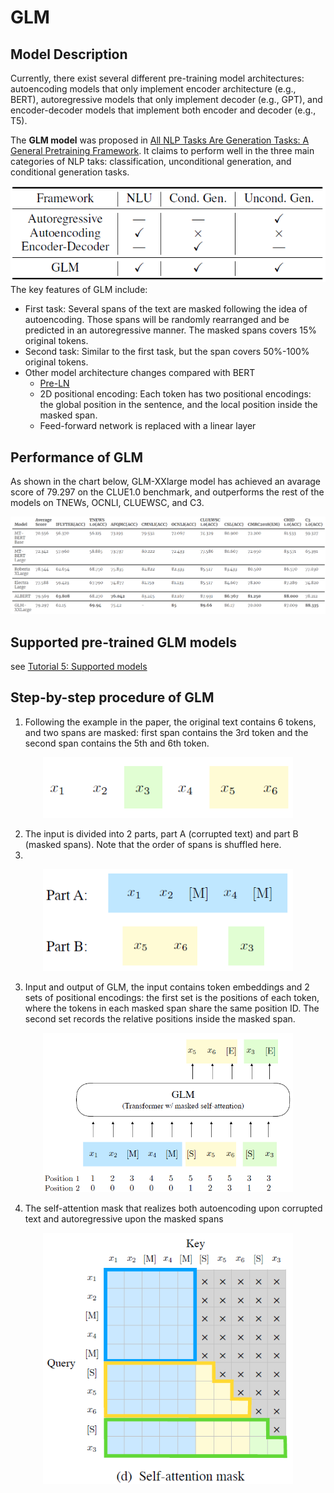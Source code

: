 # GLM

## Model Description
Currently, there exist several different pre-training model architectures: autoencoding models that only implement encoder architecture (e.g., BERT),
autoregressive models that only implement decoder (e.g., GPT), and encoder-decoder models that implement both encoder and decoder (e.g., T5).

The **GLM model** was proposed in [All NLP Tasks Are Generation Tasks: A General Pretraining Framework](https://arxiv.org/abs/2103.10360).
It claims to perform well in the three main categories of NLP taks: classification, unconditional generation, and conditional generation tasks.
<div align=center><img src="img/glm_example_1.png" width="600px"></div>
The key features of GLM include:

- First task: Several spans of the text are masked following the idea of autoencoding. Those spans will be randomly rearranged and be predicted in an autoregressive manner. The masked spans covers 15% original tokens.
- Second task: Similar to the first task, but the span covers 50%-100% original tokens.
- Other model architecture changes compared with BERT
  - [Pre-LN](http://proceedings.mlr.press/v119/xiong20b.html)
  - 2D positional encoding: Each token has two positional encodings: the global position in the sentence, and the local position inside the masked span.
  - Feed-forward network is replaced with a linear layer

## Performance of GLM


As shown in the chart below, GLM-XXlarge model has achieved an avarage score of 79.297 on the CLUE1.0 benchmark, and outperforms the rest of the models on TNEWs, OCNLI, CLUEWSC, and C3.
<div align=center><img src="img/glm_performance.png"></div>

## Supported pre-trained GLM models
see [Tutorial 5: Supported models](https://model.baai.ac.cn/models)

## Step-by-step procedure of GLM
1) Following the example in the paper, the original text contains 6 tokens, and two spans are masked: first span contains the 3rd token and the second span contains the 5th and 6th token.

<div align=center><img src="img/glm_example_2.png" width="400px"></div>

2) The input is divided into 2 parts, part A (corrupted text) and part B (masked spans). Note that the order of spans is shuffled here.
3) 
<div align=center><img src="img/glm_example_3.png" width="400px"></div>

3) Input and output of GLM, the input contains token embeddings and 2 sets of positional encodings: the first set is the positions of each token, where the tokens in each masked span share the same position ID. The second set records the relative positions inside the masked span.
<div align=center><img src="img/glm_example_4.png" width="400px"></div>

4) The self-attention mask that realizes both autoencoding upon corrupted text and autoregressive upon the masked spans
<div align=center><img src="img/glm_example_5.png" width="400px"></div>